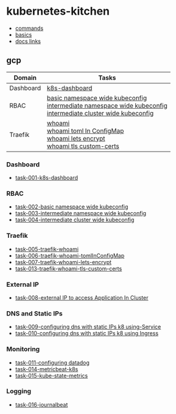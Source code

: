 # kubernetes-kitchen

- [commands](task-000-commands/commands.md)
- [basics](task-000-commands/basics.md)
- [docs links](task-000-commands/doclinks.md)

## gcp

Domain | Tasks | 
---    | --- | 
Dashboard | [k8s-dashboard](gcp/task-001-k8s-dashboard/)|
RBAC |  [basic namespace wide kubeconfig](gcp/task-002-basic-namespace-wide-kubeconfig) <br> [intermediate namespace wide kubeconfig](gcp/task-003-intermediate-namespace-wide-kubeconfig)  <br>  [intermediate cluster wide kubeconfig](gcp/task-004-intermediate-cluster-wide-kubeconfig) |
Traefik | [whoami](gcp/task-005-traefik-whoami) <br>  [whoami toml In ConfigMap](gcp/task-006-traefik-whoami-tomlInConfigMap) <br> [whoami lets encrypt](gcp/task-007-traefik-whoami-lets-encrypt) <br> [whoami tls custom-certs](gcp/task-013-traefik-whoami-tls-custom-certs)| 


### Dashboard
- [task-001-k8s-dashboard](gcp/task-001-k8s-dashboard/)

### RBAC
- [task-002-basic namespace wide kubeconfig](gcp/task-002-basic-namespace-wide-kubeconfig)
- [task-003-intermediate namespace wide kubeconfig](gcp/task-003-intermediate-namespace-wide-kubeconfig)
- [task-004-intermediate cluster wide kubeconfig](gcp/task-004-intermediate-cluster-wide-kubeconfig)

### Traefik
- [task-005-traefik-whoami](gcp/task-005-traefik-whoami)
- [task-006-traefik-whoami-tomlInConfigMap](gcp/task-006-traefik-whoami-tomlInConfigMap)
- [task-007-traefik-whoami-lets-encrypt](gcp/task-007-traefik-whoami-lets-encrypt)
- [task-013-traefik-whoami-tls-custom-certs](gcp/task-013-traefik-whoami-tls-custom-certs)

### External IP
- [task-008-external IP to access Application In Cluster](gcp/task-008-external-IP-to-access-Application-In-Cluster)

### DNS and Static IPs
- [task-009-configuring dns with static IPs k8 using-Service](gcp/task-009-configuring-dns-with-static-IPs-k8-using-Service)
- [task-010-configuring dns with static IPs k8 using Ingress](gcp/task-010-configuring-dns-with-static-IPs-k8-using-Ingress)

### Monitoring
- [task-011-configuring datadog](gcp/task-011-configuring-datadog)
- [task-014-metricbeat-k8s](gcp/task-014-metricbeat)
- [task-015-kube-state-metrics](gcp/task-015-kube-state-metrics)

### Logging
- [task-016-journalbeat](gcp/task-016-journalbeat)
